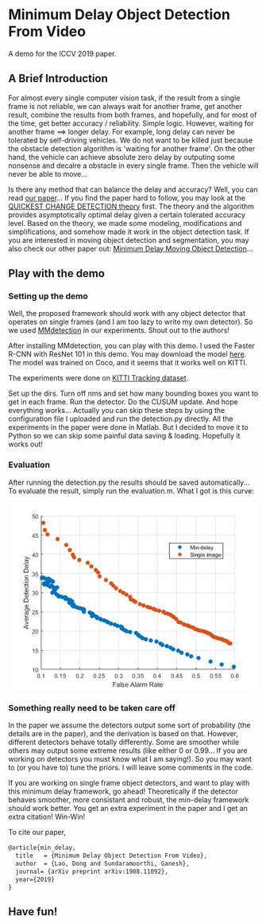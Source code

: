 # Minimum Delay Object Detection From Video

A demo for the ICCV 2019 paper.

## A Brief Introduction

For almost every single computer vision task, if the result from a single frame is not reliable, we can always wait for another frame, get another result, combine the results from both frames, and hopefully, and for most of the time, get better accuracy / reliability. Simple logic. However, waiting for another frame ==> longer delay. For example, long delay can never be tolerated by self-driving vehicles. We do not want to be killed just because the obstacle detection algorithm is 'waiting for another frame'. On the other hand, the vehicle can achieve absolute zero delay by outputing some nonsense and decalre a obstacle in every single frame. Then the vehicle will never be able to move...

Is there any method that can balance the delay and accuracy? Well, you can read [our paper](https://arxiv.org/abs/1908.11092)... If you find the paper hard to follow, you may look at the [QUICKEST CHANGE DETECTION theory](https://arxiv.org/abs/1210.5552) first. The theory and the algorithm provides asymptotically optimal delay given a certain tolerated accuracy level. Based on the theory, we made some modeling, modifications and simplifications, and somehow made it work in the object detection task. If you are interested in moving object detection and segmentation, you may also check our other paper out: [Minimum Delay Moving Object Detection](http://openaccess.thecvf.com/content_cvpr_2017/papers/Lao_Minimum_Delay_Moving_CVPR_2017_paper.pdf)...

## Play with the demo

### Setting up the demo
Well, the proposed framework should work with any object detector that operates on single frames (and I am too lazy to write my own detector). So we used [MMdetection](https://github.com/open-mmlab/mmdetection) in our experiments. Shout out to the authors!

After installing MMdetection, you can play with this demo. I used the Faster R-CNN with ResNet 101 in this demo. You may download the model [here](https://s3.ap-northeast-2.amazonaws.com/open-mmlab/mmdetection/models/faster_rcnn_r101_fpn_1x_20181129-d1468807.pth). The model was trained on Coco, and it seems that it works well on KITTI.

The experiments were done on [KITTI Tracking dataset](http://www.cvlibs.net/datasets/kitti/eval_tracking.php). 

Set up the dirs. Turn off nms and set how many bounding boxes you want to get in each frame. Run the detector. Do the CUSUM update. And hope everything works... Actually you can skip these steps by using the configuration file I uploaded and run the detection.py directly. All the experiments in the paper were done in Matlab. But I decided to move it to Python so we can skip some painful data saving & loading. Hopefully it works out!  

### Evaluation
After running the detection.py the results should be saved automatically... To evaluate the result, simply run the evaluation.m. What I got is this curve:

![demo image](./Resnet101_Faster_RCNN.jpg)

### Something really need to be taken care off
In the paper we assume the detectors output some sort of probability (the details are in the paper), and the derivation is based on that. However, different detectors behave totally differently. Some are smoother while others may output some extreme results (like either 0 or 0.99... If you are working on detectors you must know what I am saying!). So you may want to (or you have to) tune the priors. I will leave some comments in the code.

If you are working on single frame object detectors, and want to play with this minimum delay framework, go ahead! Theoretically if the detector behaves smoother, more consistant and robust, the min-delay framework should work better. You get an extra experiment in the paper and I get an extra citation! Win-Win!

To cite our paper, 

```
@article{min_delay,
  title   = {Minimum Delay Object Detection From Video},
  author  = {Lao, Dong and Sundaramoorthi, Ganesh},
  journal= {arXiv preprint arXiv:1908.11092},
  year={2019}
}
```

## Have fun!


























